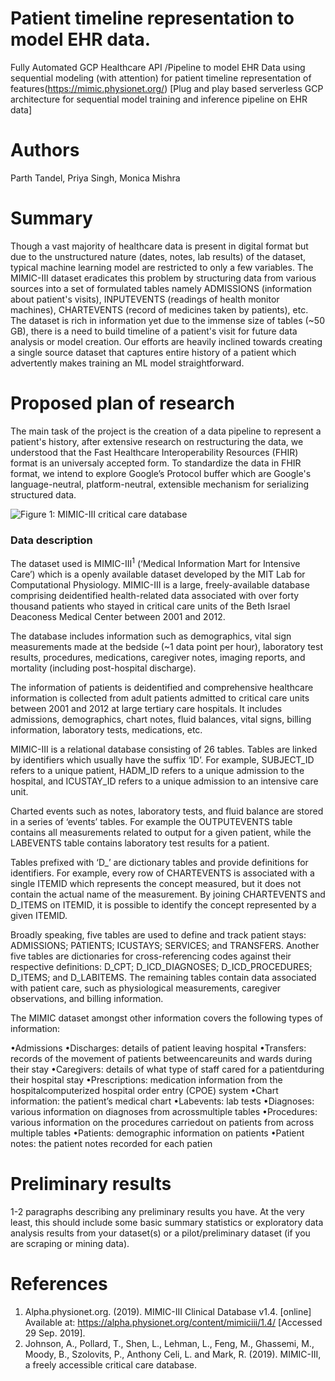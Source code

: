 # Patient timeline representation to model EHR data.
Fully Automated GCP Healthcare API /Pipeline to model EHR Data using sequential modeling (with attention) for patient timeline representation of features(https://mimic.physionet.org/) [Plug and play based serverless GCP architecture for sequential model training and inference pipeline on EHR data]
 
# Authors
Parth Tandel, Priya Singh, Monica Mishra

# Summary
Though a vast majority of healthcare data is present in digital format but due to the unstructured nature (dates, notes, lab results) of the dataset, typical machine learning model are restricted to only a few variables. The MIMIC-III dataset eradicates this problem by structuring data from various sources into a set of formulated tables namely ADMISSIONS (information about patient's visits), INPUTEVENTS (readings of health monitor machines), CHARTEVENTS (record of medicines taken by patients), etc. The dataset is rich in information yet due to the immense size of tables (~50 GB), there is a need to build timeline of a patient's visit for future data analysis or model creation. Our efforts are heavily inclined towards creating a single source dataset that captures entire history of a patient which advertently makes training an ML model straightforward.


# Proposed plan of research
The main task of the project is the creation of a data pipeline to represent a patient's history, after extensive research on restructuring the data, we understood that the Fast Healthcare Interoperability Resources (FHIR) format is an universaly accepted form. To standardize the data in FHIR format, we intend to explore Google’s Protocol buffer which are Google's language-neutral, platform-neutral, extensible mechanism for serializing structured data. 

![Figure 1: MIMIC-III critical care database](https://media.springernature.com/full/springer-static/image/art%3A10.1038%2Fsdata.2016.35/MediaObjects/41597_2016_Article_BFsdata201635_Fig1_HTML.jpg?as=webp)



### Data description
The dataset used is MIMIC-III<sup>1</sup> (‘Medical Information Mart for Intensive Care’) which is a openly available 
dataset developed by the MIT Lab for Computational Physiology. 
MIMIC-III is a large, freely-available database comprising deidentified health-related data associated with over forty thousand patients who stayed in critical care units of the Beth Israel Deaconess Medical Center between 2001 and 2012.

The database includes information such as demographics, vital sign measurements made at the bedside (~1 data point per hour), laboratory test results, procedures, medications, caregiver notes, imaging reports, and mortality (including post-hospital discharge).

The information of patients is deidentified and comprehensive healthcare information is collected from adult patients admitted to critical care units between 2001 and 2012 at large tertiary care hospitals. 
It includes admissions, demographics, chart notes, fluid balances, vital signs, billing information, laboratory tests, medications, etc.

MIMIC-III is a relational database consisting of 26 tables. Tables are linked by identifiers which usually have the suffix ‘ID’. For example, SUBJECT_ID refers to a unique patient, HADM_ID refers to a unique admission to the hospital, and ICUSTAY_ID refers to a unique admission to an intensive care unit.

Charted events such as notes, laboratory tests, and fluid balance are stored in a series of ‘events’ tables. For example the OUTPUTEVENTS table contains all measurements related to output for a given patient, while the LABEVENTS table contains laboratory test results for a patient.

Tables prefixed with ‘D_’ are dictionary tables and provide definitions for identifiers. For example, every row of CHARTEVENTS is associated with a single ITEMID which represents the concept measured, but it does not contain the actual name of the measurement. By joining CHARTEVENTS and D_ITEMS on ITEMID, it is possible to identify the concept represented by a given ITEMID.

Broadly speaking, five tables are used to define and track patient stays: ADMISSIONS; PATIENTS; ICUSTAYS; SERVICES; and TRANSFERS. Another five tables are dictionaries for cross-referencing codes against their respective definitions: D_CPT; D_ICD_DIAGNOSES; D_ICD_PROCEDURES; D_ITEMS; and D_LABITEMS. The remaining tables contain data associated with patient care, such as physiological measurements, caregiver observations, and billing information.

The MIMIC dataset amongst other information covers the following types of information:

•Admissions
•Discharges: details of patient leaving hospital
•Transfers: records of the movement of patients betweencareunits and wards during their stay
•Caregivers: details of what type of staff cared for a patientduring their hospital stay
•Prescriptions: medication information from the hospitalcomputerized hospital order entry (CPOE) system
•Chart information: the patient’s medical chart
•Labevents: lab tests
•Diagnoses: various information on diagnoses from acrossmultiple tables
•Procedures: various information on the procedures carriedout on patients from across multiple tables
•Patients: demographic information on patients
•Patient notes: the patient notes recorded for each patien



# Preliminary results
1-2 paragraphs describing any preliminary results you have. At the very least,
this should include some basic summary statistics or exploratory data analysis results from your
dataset(s) or a pilot/preliminary dataset (if you are scraping or mining data).

# References
1. Alpha.physionet.org. (2019). MIMIC-III Clinical Database v1.4. [online] Available at: https://alpha.physionet.org/content/mimiciii/1.4/ [Accessed 29 Sep. 2019].
2. Johnson, A., Pollard, T., Shen, L., Lehman, L., Feng, M., Ghassemi, M., Moody, B., Szolovits, P., Anthony Celi, L. and Mark, R. (2019). MIMIC-III, a freely accessible critical care database.

